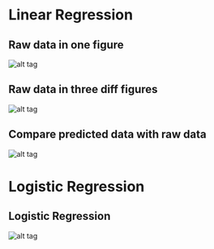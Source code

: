 # Linear Regression

## Raw data in one figure
![alt tag](https://cloud.githubusercontent.com/assets/1994819/18807098/875ed4e0-8204-11e6-860b-1bdbca964312.png)

## Raw data in three diff figures
![alt tag](https://cloud.githubusercontent.com/assets/1994819/18807097/875db7cc-8204-11e6-9492-9672f33149cc.png)

## Compare predicted data with raw data
![alt tag](https://cloud.githubusercontent.com/assets/1994819/18807099/875f78dc-8204-11e6-9a95-7350e01aee20.png)

# Logistic Regression

## Logistic Regression
![alt tag](https://cloud.githubusercontent.com/assets/1994819/18807096/875c74a2-8204-11e6-827d-f52504b21cfd.png)
